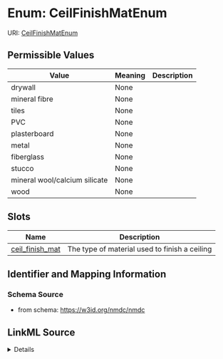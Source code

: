 # Enum: CeilFinishMatEnum



URI: [CeilFinishMatEnum](CeilFinishMatEnum.md)

## Permissible Values

| Value | Meaning | Description |
| --- | --- | --- |
| drywall | None |  |
| mineral fibre | None |  |
| tiles | None |  |
| PVC | None |  |
| plasterboard | None |  |
| metal | None |  |
| fiberglass | None |  |
| stucco | None |  |
| mineral wool/calcium silicate | None |  |
| wood | None |  |




## Slots

| Name | Description |
| ---  | --- |
| [ceil_finish_mat](ceil_finish_mat.md) | The type of material used to finish a ceiling |






## Identifier and Mapping Information







### Schema Source


* from schema: https://w3id.org/nmdc/nmdc




## LinkML Source

<details>
```yaml
name: ceil_finish_mat_enum
from_schema: https://w3id.org/nmdc/nmdc
rank: 1000
permissible_values:
  drywall:
    text: drywall
  mineral fibre:
    text: mineral fibre
  tiles:
    text: tiles
  PVC:
    text: PVC
  plasterboard:
    text: plasterboard
  metal:
    text: metal
  fiberglass:
    text: fiberglass
  stucco:
    text: stucco
  mineral wool/calcium silicate:
    text: mineral wool/calcium silicate
  wood:
    text: wood

```
</details>